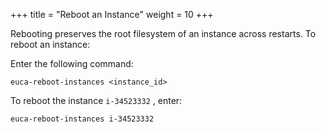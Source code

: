 +++
title = "Reboot an Instance"
weight = 10
+++

Rebooting preserves the root filesystem of an instance across restarts. To reboot an instance: 

Enter the following command: 

    euca-reboot-instances <instance_id>

To reboot the instance `i-34523332` , enter: 



    euca-reboot-instances i-34523332

